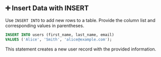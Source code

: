 ## ➕ Insert Data with INSERT

Use `INSERT INTO` to add new rows to a table. Provide the column list and corresponding values in parentheses.

```sql
INSERT INTO users (first_name, last_name, email)
VALUES ('Alice', 'Smith', 'alice@example.com');
```

This statement creates a new user record with the provided information.